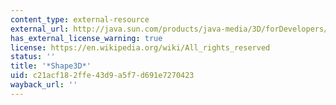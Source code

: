 ```yaml
---
content_type: external-resource
external_url: http://java.sun.com/products/java-media/3D/forDevelopers/J3D_1_2_API/j3dapi/javax/media/j3d/Shape3D.html
has_external_license_warning: true
license: https://en.wikipedia.org/wiki/All_rights_reserved
status: ''
title: '*Shape3D*'
uid: c21acf18-2ffe-43d9-a5f7-d691e7270423
wayback_url: ''
---
```

